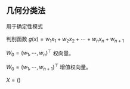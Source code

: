 ## 几何分类法

用于确定性模式

判别函数 $g(x)=w_1 x_1 +w_2 x_2+\cdots+ w_n x_n +w_{n+1}$

$W_0=(w_1,\cdots, w_n)^\top$ 权向量。

$W_0=(w_1,\cdots, w_{n+1})^\top$ 增值权向量。

$X=()$
